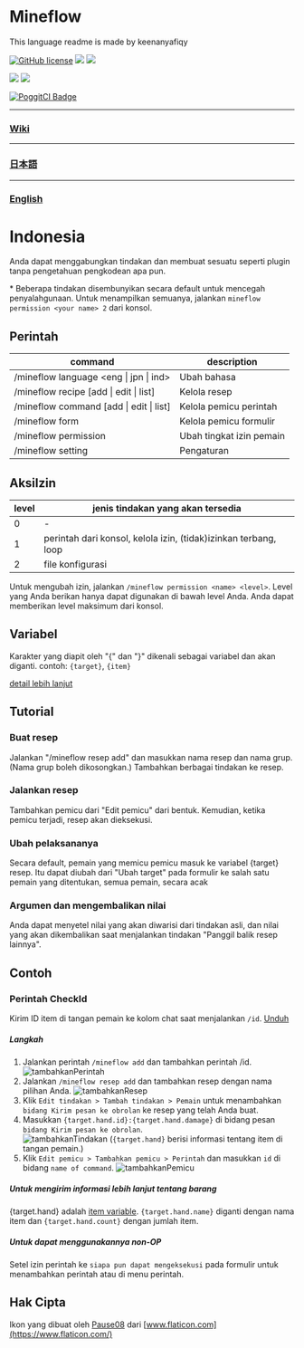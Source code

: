 # Mineflow
This language readme is made by keenanyafiqy


[![GitHub license](https://img.shields.io/badge/license-UIUC/NCSA-blue.svg)](https://github.com/aieuo/Mineflow/blob/master/LICENSE)
[![](https://poggit.pmmp.io/shield.state/Mineflow)](https://poggit.pmmp.io/p/Mineflow)
[![](https://poggit.pmmp.io/shield.api/Mineflow)](https://poggit.pmmp.io/p/Mineflow)  

[![](https://poggit.pmmp.io/shield.dl/Mineflow)](https://poggit.pmmp.io/p/Mineflow)
[![](https://poggit.pmmp.io/shield.dl.total/Mineflow)](https://poggit.pmmp.io/p/Mineflow)

[![PoggitCI Badge](https://poggit.pmmp.io/ci.badge/aieuo/Mineflow/Mineflow)](https://poggit.pmmp.io/ci/aieuo/Mineflow/Mineflow)

---

### [Wiki](https://github.com/aieuo/Mineflow/wiki)

---

### [日本語](/.github/readme/jpn.md)

---

### [English](/README.md)

# Indonesia

Anda dapat menggabungkan tindakan dan membuat sesuatu seperti plugin tanpa pengetahuan pengkodean apa pun.

\* Beberapa tindakan disembunyikan secara default untuk mencegah penyalahgunaan. Untuk menampilkan semuanya, jalankan `mineflow permission <your name> 2` dari konsol.

## Perintah
| command | description |
| ---- | ---- |
| /mineflow language <eng &#124; jpn &#124; ind> | Ubah bahasa |
| /mineflow recipe [add &#124; edit &#124; list] | Kelola resep |  
| /mineflow command [add &#124; edit &#124; list] | Kelola pemicu perintah |  
| /mineflow form | Kelola pemicu formulir |  
| /mineflow permission <name> <level> | Ubah tingkat izin pemain |  
| /mineflow setting | Pengaturan |


## AksiIzin
|  level  |  jenis tindakan yang akan tersedia  |
| ---- | ---- |
|  0  |  -  | - |
|  1  |  perintah dari konsol, kelola izin, (tidak)izinkan terbang, loop  |
|  2  |  file konfigurasi  |  

Untuk mengubah izin, jalankan `/mineflow permission <name> <level>`. Level yang Anda berikan hanya dapat digunakan di bawah level Anda. Anda dapat memberikan level maksimum dari konsol.


## Variabel
Karakter yang diapit oleh "{" dan "}" dikenali sebagai variabel dan akan diganti.
contoh: `{target}`, `{item}`

[detail lebih lanjut](https://github.com/aieuo/Mineflow/wiki/Variable)        
        
## Tutorial
### Buat resep
Jalankan "/mineflow resep add" dan masukkan nama resep dan nama grup. (Nama grup boleh dikosongkan.)
Tambahkan berbagai tindakan ke resep.
### Jalankan resep
Tambahkan pemicu dari "Edit pemicu" dari bentuk. Kemudian, ketika pemicu terjadi, resep akan dieksekusi.
### Ubah pelaksananya
Secara default, pemain yang memicu pemicu masuk ke variabel {target} resep. Itu dapat diubah dari "Ubah target" pada formulir ke salah satu pemain yang ditentukan, semua pemain, secara acak 
### Argumen dan mengembalikan nilai
Anda dapat menyetel nilai yang akan diwarisi dari tindakan asli, dan nilai yang akan dikembalikan saat menjalankan tindakan "Panggil balik resep lainnya".

## Contoh
### Perintah CheckId
Kirim ID item di tangan pemain ke kolom chat saat menjalankan `/id`.
[Unduh](https://github.com/aieuo/MineflowExamples/blob/master/checkId.json)  

##### Langkah
1. Jalankan perintah `/mineflow add` dan tambahkan perintah /id.
![tambahkanPerintah](https://github.com/aieuo/images/blob/master/mineflow/eng/CheckId_1.png?raw=true)
2. Jalankan `/mineflow resep add` dan tambahkan resep dengan nama pilihan Anda.
![tambahkanResep](https://github.com/aieuo/images/blob/master/mineflow/eng/CheckId_2.png?raw=true)
3. Klik `Edit tindakan > Tambah tindakan > Pemain` untuk menambahkan `bidang Kirim pesan ke obrolan` ke resep yang telah Anda buat.
4. Masukkan `{target.hand.id}:{target.hand.damage}` di bidang pesan `bidang Kirim pesan ke obrolan`.  
![tambahkanTindakan](https://github.com/aieuo/images/blob/master/mineflow/eng/CheckId_3.png?raw=true)
(`{target.hand}` berisi informasi tentang item di tangan pemain.)  
5. Klik `Edit pemicu > Tambahkan pemicu > Perintah` dan masukkan `id` di bidang `name of command`.
![tambahkanPemicu](https://github.com/aieuo/images/blob/master/mineflow/eng/CheckId_4.png?raw=true)

##### Untuk mengirim informasi lebih lanjut tentang barang
{target.hand} adalah [item variable](#item). `{target.hand.name}` diganti dengan nama item dan `{target.hand.count}` dengan jumlah item.

##### Untuk dapat menggunakannya non-OP
Setel izin perintah ke `siapa pun dapat mengeksekusi` pada formulir untuk menambahkan perintah atau di menu perintah.

## Hak Cipta
Ikon yang dibuat oleh [Pause08](https://www.flaticon.com/authors/pause08) dari [www.flaticon.com](https://www.flaticon.com/)
